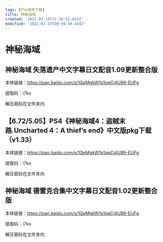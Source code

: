 ```yaml
---
tags: [PS4游戏下载]
title: 神秘海域
created: '2022-07-14T11:36:51.052Z'
modified: '2022-07-15T00:59:49.434Z'
---
```


# 神秘海域

## 神秘海域 失落遗产中文字幕日文配音1.09更新整合版

本体链接：https://pan.baidu.com/s/1QeMgkW1o1qqCj4U89-EUFg

提取码：i7ko

解压密码在文件夹内

## 【6.72/5.05】PS4《神秘海域4：盗贼末路.Uncharted 4：A thief’s end》中文版pkg下载（v1.33）

本体链接：https://pan.baidu.com/s/1QeMgkW1o1qqCj4U89-EUFg

提取码：i7ko

解压密码在文件夹内

## 神秘海域 德雷克合集中文字幕日文配音1.02更新整合版

本体链接：https://pan.baidu.com/s/1QeMgkW1o1qqCj4U89-EUFg

提取码：i7ko

解压密码在文件夹内
